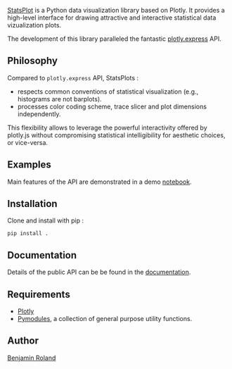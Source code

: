 [StatsPlot](https://github.com/Parici75/statsplot) is a Python data visualization library based on Plotly. It provides a high-level interface for drawing attractive and interactive statistical data vizualization plots.

The development of this library paralleled the fantastic [plotly.express](https://plotly.com/python/plotly-express/) API.

Philosophy
-
Compared to `plotly.express` API, StatsPlots :
- respects common conventions of statistical visualization (e.g., histograms are not barplots).
- processes color coding scheme, trace slicer and plot dimensions independently. 

This flexibility allows to leverage the powerful interactivity offered by plotly.js without compromising statistical intelligibility for aesthetic choices, or vice-versa.

Examples
-
Main features of the API are demonstrated in a demo [notebook](https://nbviewer.org/github/Parici75/statsplot/blob/main/notebooks/statsplot_demo.ipynb). 

Installation
-
Clone and install with pip :

`pip install .`

Documentation
-
Details of the public API can be be found in the [documentation](https://parici75.github.io/statsplot).


Requirements
-
- [Plotly](https://plotly.com/python/)
- [Pymodules](https://github.com/Parici75/pymodules), a collection of general purpose utility functions.


Author
-
[Benjamin Roland](benjamin.roland@hotmail.fr)